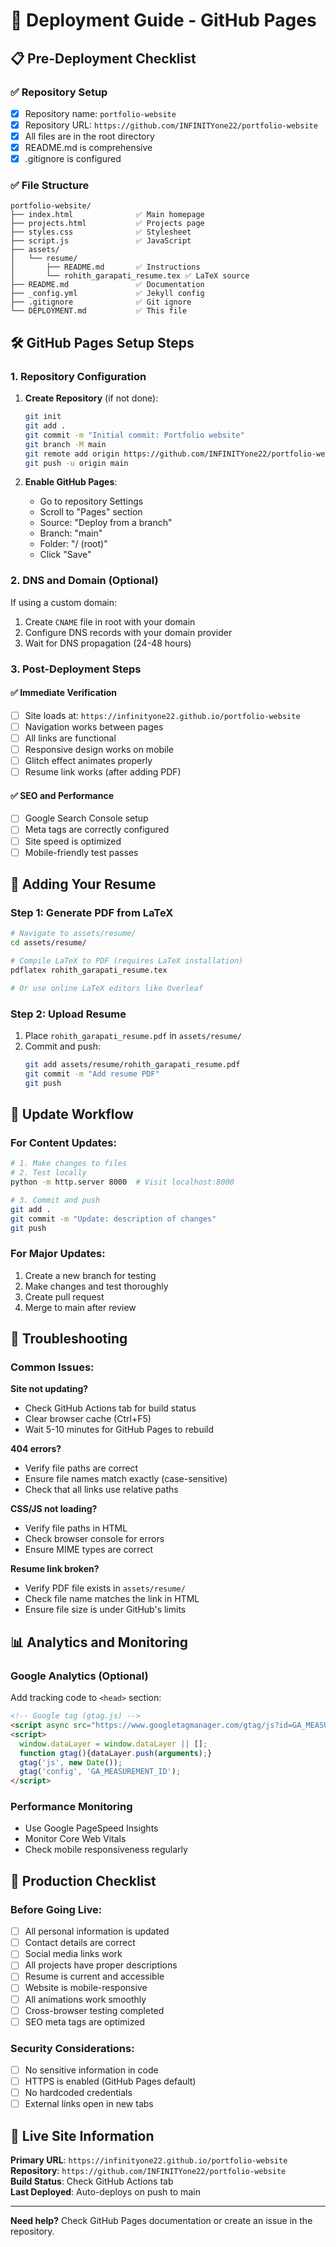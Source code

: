 # 🚀 Deployment Guide - GitHub Pages

## 📋 Pre-Deployment Checklist

### ✅ Repository Setup
- [x] Repository name: `portfolio-website`
- [x] Repository URL: `https://github.com/INFINITYone22/portfolio-website`
- [x] All files are in the root directory
- [x] README.md is comprehensive
- [x] .gitignore is configured

### ✅ File Structure
```
portfolio-website/
├── index.html              ✅ Main homepage
├── projects.html           ✅ Projects page
├── styles.css              ✅ Stylesheet
├── script.js               ✅ JavaScript
├── assets/
│   └── resume/
│       ├── README.md       ✅ Instructions
│       └── rohith_garapati_resume.tex ✅ LaTeX source
├── README.md               ✅ Documentation
├── _config.yml             ✅ Jekyll config
├── .gitignore              ✅ Git ignore
└── DEPLOYMENT.md           ✅ This file
```

## 🛠️ GitHub Pages Setup Steps

### 1. Repository Configuration
1. **Create Repository** (if not done):
   ```bash
   git init
   git add .
   git commit -m "Initial commit: Portfolio website"
   git branch -M main
   git remote add origin https://github.com/INFINITYone22/portfolio-website.git
   git push -u origin main
   ```

2. **Enable GitHub Pages**:
   - Go to repository Settings
   - Scroll to "Pages" section
   - Source: "Deploy from a branch"
   - Branch: "main"
   - Folder: "/ (root)"
   - Click "Save"

### 2. DNS and Domain (Optional)
If using a custom domain:
1. Create `CNAME` file in root with your domain
2. Configure DNS records with your domain provider
3. Wait for DNS propagation (24-48 hours)

### 3. Post-Deployment Steps

#### ✅ Immediate Verification
- [ ] Site loads at: `https://infinityone22.github.io/portfolio-website`
- [ ] Navigation works between pages
- [ ] All links are functional
- [ ] Responsive design works on mobile
- [ ] Glitch effect animates properly
- [ ] Resume link works (after adding PDF)

#### ✅ SEO and Performance
- [ ] Google Search Console setup
- [ ] Meta tags are correctly configured
- [ ] Site speed is optimized
- [ ] Mobile-friendly test passes

## 📝 Adding Your Resume

### Step 1: Generate PDF from LaTeX
```bash
# Navigate to assets/resume/
cd assets/resume/

# Compile LaTeX to PDF (requires LaTeX installation)
pdflatex rohith_garapati_resume.tex

# Or use online LaTeX editors like Overleaf
```

### Step 2: Upload Resume
1. Place `rohith_garapati_resume.pdf` in `assets/resume/`
2. Commit and push:
   ```bash
   git add assets/resume/rohith_garapati_resume.pdf
   git commit -m "Add resume PDF"
   git push
   ```

## 🔄 Update Workflow

### For Content Updates:
```bash
# 1. Make changes to files
# 2. Test locally
python -m http.server 8000  # Visit localhost:8000

# 3. Commit and push
git add .
git commit -m "Update: description of changes"
git push
```

### For Major Updates:
1. Create a new branch for testing
2. Make changes and test thoroughly
3. Create pull request
4. Merge to main after review

## 🐛 Troubleshooting

### Common Issues:

**Site not updating?**
- Check GitHub Actions tab for build status
- Clear browser cache (Ctrl+F5)
- Wait 5-10 minutes for GitHub Pages to rebuild

**404 errors?**
- Verify file paths are correct
- Ensure file names match exactly (case-sensitive)
- Check that all links use relative paths

**CSS/JS not loading?**
- Verify file paths in HTML
- Check browser console for errors
- Ensure MIME types are correct

**Resume link broken?**
- Verify PDF file exists in `assets/resume/`
- Check file name matches the link in HTML
- Ensure file size is under GitHub's limits

## 📊 Analytics and Monitoring

### Google Analytics (Optional)
Add tracking code to `<head>` section:
```html
<!-- Google tag (gtag.js) -->
<script async src="https://www.googletagmanager.com/gtag/js?id=GA_MEASUREMENT_ID"></script>
<script>
  window.dataLayer = window.dataLayer || [];
  function gtag(){dataLayer.push(arguments);}
  gtag('js', new Date());
  gtag('config', 'GA_MEASUREMENT_ID');
</script>
```

### Performance Monitoring
- Use Google PageSpeed Insights
- Monitor Core Web Vitals
- Check mobile responsiveness regularly

## 🎯 Production Checklist

### Before Going Live:
- [ ] All personal information is updated
- [ ] Contact details are correct
- [ ] Social media links work
- [ ] All projects have proper descriptions
- [ ] Resume is current and accessible
- [ ] Website is mobile-responsive
- [ ] All animations work smoothly
- [ ] Cross-browser testing completed
- [ ] SEO meta tags are optimized

### Security Considerations:
- [ ] No sensitive information in code
- [ ] HTTPS is enabled (GitHub Pages default)
- [ ] No hardcoded credentials
- [ ] External links open in new tabs

## 🚀 Live Site Information

**Primary URL**: `https://infinityone22.github.io/portfolio-website`  
**Repository**: `https://github.com/INFINITYone22/portfolio-website`  
**Build Status**: Check GitHub Actions tab  
**Last Deployed**: Auto-deploys on push to main  

---

**Need help?** Check GitHub Pages documentation or create an issue in the repository.